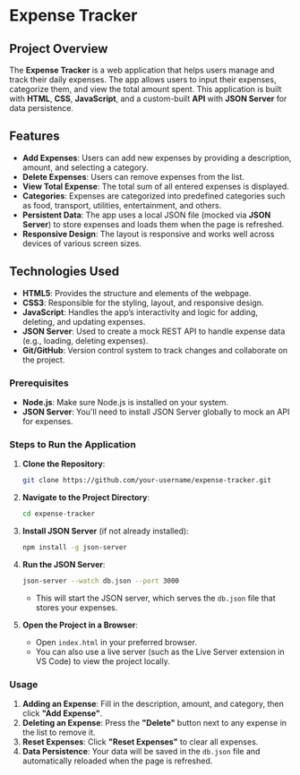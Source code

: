 # Expense Tracker

## Project Overview
The **Expense Tracker** is a web application that helps users manage and track their daily expenses. The app allows users to input their expenses, categorize them, and view the total amount spent. This application is built with **HTML**, **CSS**, **JavaScript**, and a custom-built **API** with **JSON Server** for data persistence.

## Features
- **Add Expenses**: Users can add new expenses by providing a description, amount, and selecting a category.
- **Delete Expenses**: Users can remove expenses from the list.
- **View Total Expense**: The total sum of all entered expenses is displayed.
- **Categories**: Expenses are categorized into predefined categories such as food, transport, utilities, entertainment, and others.
- **Persistent Data**: The app uses a local JSON file (mocked via **JSON Server**) to store expenses and loads them when the page is refreshed.
- **Responsive Design**: The layout is responsive and works well across devices of various screen sizes.

## Technologies Used
- **HTML5**: Provides the structure and elements of the webpage.
- **CSS3**: Responsible for the styling, layout, and responsive design.
- **JavaScript**: Handles the app’s interactivity and logic for adding, deleting, and updating expenses.
- **JSON Server**: Used to create a mock REST API to handle expense data (e.g., loading, deleting expenses).
- **Git/GitHub**: Version control system to track changes and collaborate on the project.

### Prerequisites
- **Node.js**: Make sure Node.js is installed on your system.
- **JSON Server**: You'll need to install JSON Server globally to mock an API for expenses.
  
### Steps to Run the Application

1. **Clone the Repository**:
    ```bash
    git clone https://github.com/your-username/expense-tracker.git
    ```

2. **Navigate to the Project Directory**:
    ```bash
    cd expense-tracker
    ```

3. **Install JSON Server** (if not already installed):
    ```bash
    npm install -g json-server
    ```

4. **Run the JSON Server**:
    ```bash
    json-server --watch db.json --port 3000
    ```
    - This will start the JSON server, which serves the `db.json` file that stores your expenses.

5. **Open the Project in a Browser**:
    - Open `index.html` in your preferred browser.
    - You can also use a live server (such as the Live Server extension in VS Code) to view the project locally.

### Usage

1. **Adding an Expense**: Fill in the description, amount, and category, then click **"Add Expense"**.
2. **Deleting an Expense**: Press the **"Delete"** button next to any expense in the list to remove it.
3. **Reset Expenses**: Click **"Reset Expenses"** to clear all expenses.
4. **Data Persistence**: Your data will be saved in the `db.json` file and automatically reloaded when the page is refreshed.
